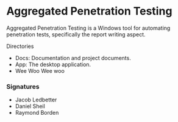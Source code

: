 # Aggregated Penetration Testing
Aggregated Penetration Testing is a Windows tool for automating penetration tests, specifically the report writing aspect. 

Directories
- Docs: Documentation and project documents.
- App: The desktop application.
- Wee Woo Wee woo
### Signatures
- Jacob Ledbetter
- Daniel Sheil
- Raymond Borden
